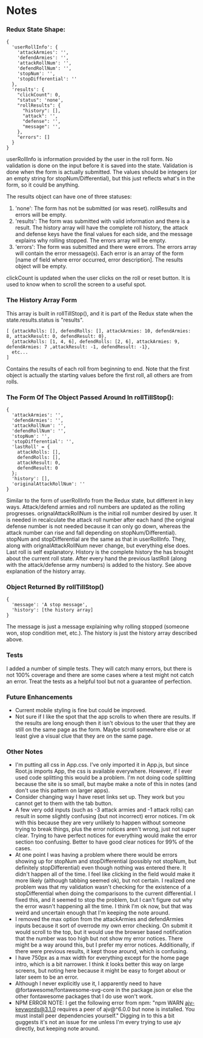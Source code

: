 # Notes

### Redux State Shape:

```
{
  'userRollInfo': {
    'attackArmies': '',
    'defendArmies': '',
    'attackRollNum': '',
    'defendRollNum': '',
    'stopNum': '',
    'stopDifferential': ''
  },
  'results': {
    "clickCount": 0,
    "status": 'none',
    "rollResults": {
      "history": [],
      "attack": '',
      "defense": '',
      "message": '',
    },
    "errors": []
  }
}
```

userRollInfo is information provided by the user in the roll form. No validation is done on the input before it is saved into the state. Validation is done when the form is actually submitted. The values should be integers (or an empty string for stopNum/Differential), but this just reflects what's in the form, so it could be anything.

The results object can have one of three statuses:
1) 'none': The form has not be submitted (or was reset). rollResults and errors will be empty.
2) 'results': The form was submitted with valid information and there is a result. The history array will have the complete roll history, the attack and defense keys have the final values for each side, and the message explains why rolling stopped. The errors array will be empty.
3) 'errors': The form was submitted and there were errors. The errors array will contain the error message(s). Each error is an array of the form [name of field where error occurred, error description]. The results object will be empty.

clickCount is updated when the user clicks on the roll or reset button. It is used to know when to scroll the screen to a useful spot.



### The History Array Form

This array is built in rollTillStop(), and it is part of the Redux state when the state.results.status is "results".

```
[ {attackRolls: [], defendRolls: [], attackArmies: 10, defendArmies: 8, attackResult: 0, defendResult: 0},
  {attackRolls: [1, 4, 6], defendRolls: [2, 6], attackArmies: 9, defendArmies: 7 ,attackResult: -1, defendResult: -1},
  etc...
]
```

Contains the results of each roll from beginning to end. Note that the first object is actually the starting values before the first roll, all others are from rolls.



### The Form Of The Object Passed Around In rollTillStop():

```
{
  'attackArmies': '',
  'defendArmies': '',
  'attackRollNum': '',
  'defendRollNum': '',
  'stopNum': '',
  'stopDifferential': '',
  'lastRoll' = {
    attackRolls: [],
    defendRolls: [],
    attackResult: 0,
    defendResult: 0
  };
  'history': [],
  'originalAttackRollNum': ''
}
```

Similar to the form of userRollInfo from the Redux state, but different in key ways. Attack/defend armies and roll numbers are updated as the rolling progresses. orignalAttackRollNum is the initial roll number desired by user. It is needed in recalculate the attack roll number after each hand (the original defense number is not needed because it can only go down, whereas the attack number can rise and fall depending on stopNum/Differential). stopNum and stopDifferential are the same as that in userRollInfo. They, along with orignalAttackRollNum never change, but everything else does. Last roll is self explanatory. History is the complete history the has brought about the current roll state. After every hand the previous lastRoll (along with the attack/defense army numbers) is added to the history. See above explanation of the history array.



### Object Returned By rollTillStop()

```
{
  'message': 'A stop message',
  'history': [the history array]
}
```

The message is just a message explaining why rolling stopped (someone won, stop condition met, etc.). The history is just the history array described above.



### Tests

I added a number of simple tests. They will catch many errors, but there is not 100% coverage and there are some cases where a test might not catch an error. Treat the tests as a helpful tool but not a guarantee of perfection.



### Future Enhancements

- Current mobile styling is fine but could be improved.
- Not sure if I like the spot that the app scrolls to when there are results. If the results are long enough then it isn't obvious to the user that they are still on the same page as the form. Maybe scroll somewhere else or at least give a visual clue that they are on the same page.



### Other Notes

- I'm putting all css in App.css. I've only imported it in App.js, but since Root.js imports App, the css is available everywhere. However, if I ever used code splitting this would be a problem. I'm not doing code splitting because the site is so small, but maybe make a note of this in notes (and don't use this pattern on larger apps).
- Consider changing way I have reset links set up. They work but you cannot get to them with the tab button.
- A few very odd inputs (such as -3 attack armies and -1 attack rolls) can result in some slightly confusing (but not incorrect) error notices. I'm ok with this because they are very unlikely to happen without someone trying to break things, plus the error notices aren't wrong, just not super clear. Trying to have perfect notices for everything would make the error section too confusing. Better to have good clear notices for 99% of the cases.
- At one point I was having a problem where there would be errors showing up for stopNum and stopDifferential (possibly not stopNum, but definitely stopDifferential) even though nothing was entered there. It didn't happen all of the time. I feel like clicking in the field would make it more likely (although tabbing seemed ok), but not certain. I realized one problem was that my validation wasn't checking for the existence of a stopDifferential when doing the comparisons to the current differential. I fixed this, and it seemed to stop the problem, but I can't figure out why the error wasn't happening all the time. I think I'm ok now, but that was weird and uncertain enough that I'm keeping the note around.
- I removed the max option from the attackArmies and defendArmies inputs because it sort of overrode my own error checking. On submit it would scroll to the top, but it would use the browser based notification that the number was too high but not show my error notices. There might be a way around this, but I prefer my error notices. Additionally, if there were previous results, it kept those around, which is confusing.
- I have 750px as a max width for everything except for the home page intro, which is a bit narrower. I think it looks better this way on large screens, but noting here because it might be easy to forget about or later seem to be an error.
- Although I never explicitly use it, I apparently need to have @fortawesome/fontawesome-svg-core in the package.json or else the other fontawesome packages that I do use won't work.
- NPM ERROR NOTE: I get the following error from npm: "npm WARN ajv-keywords@3.1.0 requires a peer of ajv@^6.0.0 but none is installed. You must install peer dependencies yourself." Digging in to this a bit guggests it's not an issue for me unless I'm every trying to use ajv directly, but keeping note around.
